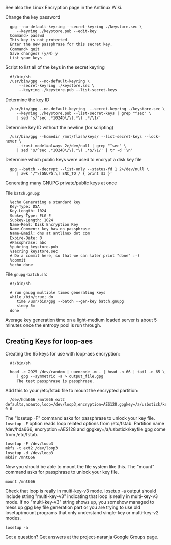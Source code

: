 See also the Linux Encryption page in the Antlinux Wiki.

Change the key password

      gpg --no-default-keyring --secret-keyring ./keystore.sec \
         --keyring ./keystore.pub --edit-key
      Command> passwd
      This key is not protected.
      Enter the new passphrase for this secret key.
      Command> quit
      Save changes? (y/N) y
      List your keys



Script to list all of the keys in the secret keyring

      #!/bin/sh
      /usr/bin/gpg --no-default-keyring \
          --secret-keyring ./keystore.sec \
          --keyring ./keystore.pub --list-secret-keys

Determine the key ID

      /usr/bin/gpg --no-default-keyring  --secret-keyring ./keystore.sec \
         --keyring ./keystore.pub --list-secret-keys | grep "^sec" \
         | sed 's/^sec .*1024D\/\(.*\) .*/\1/'

Determine key ID without the newline (for scripting)

      /usr/bin/gpg --homedir /mnt/flash/keys/ --list-secret-keys --lock-never \
         --trust-model=always 2>/dev/null | grep "^sec" \
         | sed 's/^sec .*1024D\/\(.*\) .*$/\1/' | tr -d '\n'

Determine which public keys were used to encrypt a disk key file

      gpg --batch --decrypt --list-only --status-fd 1 2>/dev/null \
         | awk '/^\[GNUPG:\] ENC_TO / { print $3 }'

Generating many GNUPG private/public keys at once

File `batch.gnupg`:

      %echo Generating a standard key
      Key-Type: DSA
      Key-Length: 1024
      Subkey-Type: ELG-E
      Subkey-Length: 1024
      Name-Real: Disk Encryption Key
      Name-Comment: key has no passphrase
      Name-Email: dns at antlinux dot com
      Expire-Date: 0
      #Passphrase: abc
      %pubring keystore.pub
      %secring keystore.sec
      # Do a commit here, so that we can later print "done" :-)
      %commit
      %echo done

File `gnupg-batch.sh`:

      #!/bin/sh

      # run gnupg multiple times generating keys
      while /bin/true; do
         time /usr/bin/gpg --batch --gen-key batch.gnupg
         sleep 5m
      done

Average key generation time on a light-medium loaded server is about 5 minutes
once the entropy pool is run through.

## Creating Keys for loop-aes ##

Creating the 65 keys for use with loop-aes encryption:

      #!/bin/sh

      head -c 2925 /dev/random | uuencode -m - | head -n 66 | tail -n 65 \
         | gpg --symmetric -a > output_file.gpg
         The test passphrase is passphrase.

Add this to your /etc/fstab file to mount the encrypted partition:

      /dev/hda666 /mnt666 ext2 defaults,noauto,loop=/dev/loop3,encryption=AES128,gpgkey=/a/usbstick/keyfile.gpg 0 0

The "losetup -F" command asks for passphrase to unlock your key file.
`losetup -F` option reads loop related options from /etc/fstab. Partition name
/dev/hda666, encryption=AES128 and gpgkey=/a/usbstick/keyfile.gpg come from
/etc/fstab.

    losetup -F /dev/loop3
    mkfs -t ext2 /dev/loop3
    losetup -d /dev/loop3
    mkdir /mnt666

Now you should be able to mount the file system like this. The "mount" command
asks for passphrase to unlock your key file.

    mount /mnt666

Check that loop is really in multi-key-v3 mode. losetup -a output should
include string "multi-key-v3" indicating that loop is really in multi-key-v3
mode. If no "multi-key-v3" string shows up, you somehow managed to mess up gpg
key file generation part or you are trying to use old losetup/mount programs
that only understand single-key or multi-key-v2 modes.

    losetup -a

Got a question? Get answers at the project-naranja Google Groups page.
